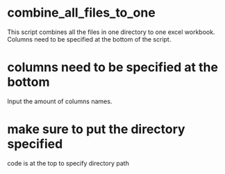 # combine_all_files_to_one
This script combines all the files in one directory to one excel workbook. Columns need to be specified at the bottom of the script.

# columns need to be specified at the bottom
Input the amount of columns names.

# make sure to put the directory specified
code is at the top to specify directory path
